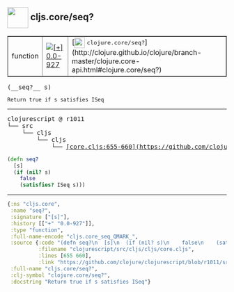 ## <img width="48px" valign="middle" src="http://i.imgur.com/Hi20huC.png"> cljs.core/seq?

 <table border="1">
<tr>
<td>function</td>
<td><a href="https://github.com/cljsinfo/api-refs/tree/0.0-927"><img valign="middle" alt="[+] 0.0-927" src="https://img.shields.io/badge/+-0.0--927-lightgrey.svg"></a> </td>
<td>
[<img height="24px" valign="middle" src="http://i.imgur.com/1GjPKvB.png"> <samp>clojure.core/seq?</samp>](http://clojure.github.io/clojure/branch-master/clojure.core-api.html#clojure.core/seq?)
</td>
</tr>
</table>

 <samp>
(__seq?__ s)<br>
</samp>

```
Return true if s satisfies ISeq
```

---

 <pre>
clojurescript @ r1011
└── src
    └── cljs
        └── cljs
            └── <ins>[core.cljs:655-660](https://github.com/clojure/clojurescript/blob/r1011/src/cljs/cljs/core.cljs#L655-L660)</ins>
</pre>

```clj
(defn seq?
  [s]
  (if (nil? s)
    false
    (satisfies? ISeq s)))
```


---

```clj
{:ns "cljs.core",
 :name "seq?",
 :signature ["[s]"],
 :history [["+" "0.0-927"]],
 :type "function",
 :full-name-encode "cljs.core_seq_QMARK_",
 :source {:code "(defn seq?\n  [s]\n  (if (nil? s)\n    false\n    (satisfies? ISeq s)))",
          :filename "clojurescript/src/cljs/cljs/core.cljs",
          :lines [655 660],
          :link "https://github.com/clojure/clojurescript/blob/r1011/src/cljs/cljs/core.cljs#L655-L660"},
 :full-name "cljs.core/seq?",
 :clj-symbol "clojure.core/seq?",
 :docstring "Return true if s satisfies ISeq"}

```
